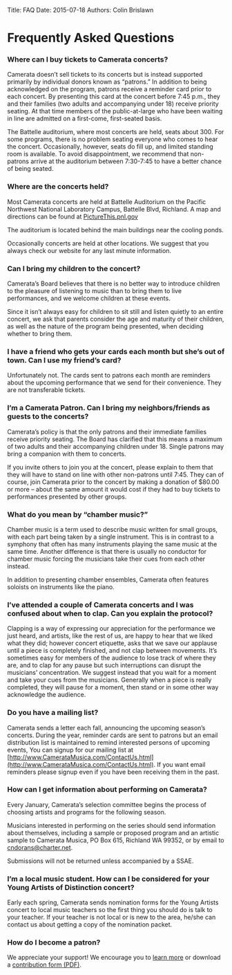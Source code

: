 Title: FAQ 
Date: 2015-07-18
Authors: Colin Brislawn

# Frequently Asked Questions

### Where can I buy tickets to Camerata concerts?

Camerata doesn’t sell tickets to its concerts but is instead supported primarily by individual donors known as “patrons.” In addition to being acknowledged on the program, patrons receive a reminder card prior to each concert. By presenting this card at the concert before 7:45 p.m., they and their families (two adults and accompanying under 18) receive priority seating. At that time members of the public-at-large who have been waiting in line are admitted on a first-come, first-seated basis.

 

The Battelle auditorium, where most concerts are held, seats about 300. For some programs, there is no problem seating everyone who comes to hear the concert. Occasionally, however, seats do fill up, and limited standing room is available. To avoid disappointment, we recommend that non-patrons arrive at the auditorium between 7:30-7:45 to have a better chance of being seated.

 

### Where are the concerts held?

Most Camerata concerts are held at Battelle Auditorium on the Pacific Northwest National Laboratory Campus, Battelle Blvd, Richland. A map and directions can be found at [PictureThis.pnl.gov](PictureThis.pnl.gov)

The auditorium is located behind the main buildings near the cooling ponds.

Occasionally concerts are held at other locations. We suggest that you always check our website for any last minute information.

 

### Can I bring my children to the concert?

Camerata’s Board believes that there is no better way to introduce children to the pleasure of listening to music than to bring them to live performances, and we welcome children at these events.

Since it isn’t always easy for children to sit still and listen quietly to an entire concert, we ask that parents consider the age and maturity of their children, as well as the nature of the program being presented, when deciding whether to bring them.

 

### I have a friend who gets your cards each month but she’s out of town. Can I use my friend’s card?

Unfortunately not. The cards sent to patrons each month are reminders about the upcoming performance that we send for their convenience. They are not transferable tickets.

 

### I’m a Camerata Patron. Can I bring my neighbors/friends as guests to the concerts?

 

Camerata’s policy is that the only patrons and their immediate families receive priority seating. The Board has clarified that this means a maximum of two adults and their accompanying children under 18. Single patrons may bring a companion with them to concerts.

 

If you invite others to join you at the concert, please explain to them that they will have to stand on line with other non-patrons until 7:45. They can of course, join Camerata prior to the concert by making a donation of $80.00 or more – about the same amount it would cost if they had to buy tickets to performances presented by other groups.

 

 

### What do you mean by “chamber music?”

Chamber music is a term used to describe music written for small groups, with each part being taken by a single instrument. This is in contrast to a symphony that often has many instruments playing the same music at the same time. Another difference is that there is usually no conductor for chamber music forcing the musicians take their cues from each other instead.

 

In addition to presenting chamber ensembles, Camerata often features soloists on instruments like the piano.

 

### I’ve attended a couple of Camerata concerts and I was confused about when to clap. Can you explain the protocol?

Clapping is a way of expressing our appreciation for the performance we just heard, and artists, like the rest of us, are happy to hear that we liked what they did; however concert etiquette, asks that we save our applause until a piece is completely finished, and not clap between movements. It’s sometimes easy for members of the audience to lose track of where they are, and to clap for any pause but such interruptions can disrupt the musicians’ concentration. We suggest instead that you wait for a moment and take your cues from the musicians. Generally when a piece is really completed, they will pause for a moment, then stand or in some other way acknowledge the audience.

 

### Do you have a mailing list?

Camerata sends a letter each fall, announcing the upcoming season’s concerts. During the year, reminder cards are sent to patrons but an email distribution list is maintained to remind interested persons of upcoming events, You can signup for our mailing list at [http://www.CamerataMusica.com/ContactUs.html](http://www.CamerataMusica.com/ContactUs.html). If you want email reminders please signup even if you have been receiving them in the past.

 

### How can I get information about performing on Camerata?

Every January, Camerata’s selection committee begins the process of choosing artists and programs for the following season.

 

Musicians interested in performing on the series should send information about themselves, including a sample or proposed program and an artistic sample to Camerata Musica, PO Box 615, Richland WA 99352, or by email to [cndorans@charter.net](mailto:cndorans@charter.net).

 

Submissions will not be returned unless accompanied by a SSAE.

 

### I’m a local music student. How can I be considered for your Young Artists of Distinction concert?

Early each spring, Camerata sends nomination forms for the Young Artists concert to local music teachers so the first thing you should do is talk to your teacher. If your teacher is not local or is new to the area, he/she can contact us about getting a copy of the nomination packet.


### How do I become a patron?

We appreciate your support! We encourage you to [learn more]({filename}/pages/Supporting.md) or download a [contribution form (PDF)]({filename}/images/DonorForm.pdf).
